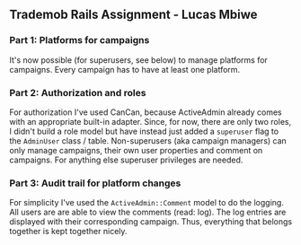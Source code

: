 ## Trademob Rails Assignment - Lucas Mbiwe

### Part 1: Platforms for campaigns

It's now possible (for superusers, see below) to manage platforms for
campaigns. Every campaign has to have at least one platform.

### Part 2: Authorization and roles

For authorization I've used CanCan, because ActiveAdmin already comes
with an appropriate built-in adapter. Since, for now, there are only two
roles, I didn't build a role model but have instead just added a
`superuser` flag to the `AdminUser` class / table. Non-superusers (aka
campaign managers) can only manage campaigns, their own user properties
and comment on campaigns. For anything else superuser privileges are
needed.

### Part 3: Audit trail for platform changes

For simplicity I've used the `ActiveAdmin::Comment` model to do the
logging. All users are are able to view the comments (read: log). The
log entries are displayed with their corresponding campaign. Thus,
everything that belongs together is kept together nicely.
